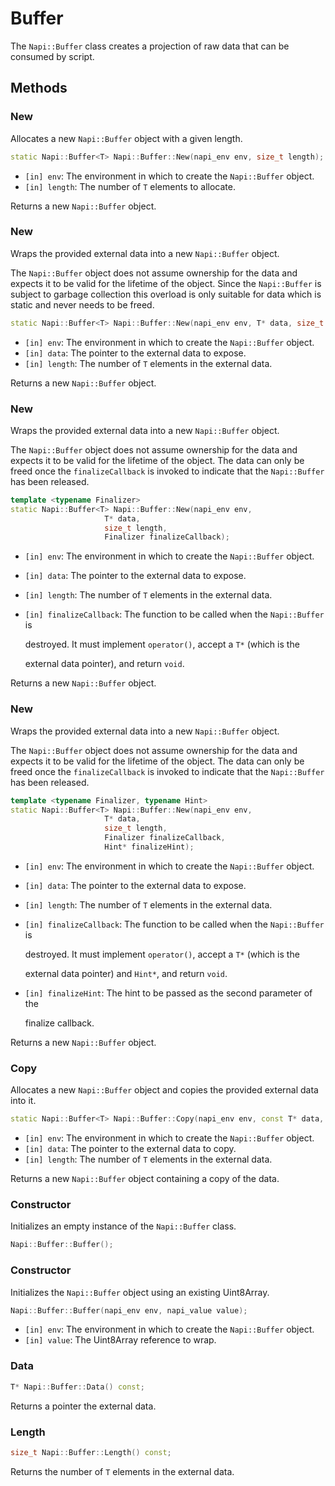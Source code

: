# Buffer

The `Napi::Buffer` class creates a projection of raw data that can be consumed by script.

## Methods

### New

Allocates a new `Napi::Buffer` object with a given length.

```cpp
static Napi::Buffer<T> Napi::Buffer::New(napi_env env, size_t length);
```

* `[in] env`: The environment in which to create the `Napi::Buffer` object.
* `[in] length`: The number of `T` elements to allocate.

Returns a new `Napi::Buffer` object.

### New

Wraps the provided external data into a new `Napi::Buffer` object.

The `Napi::Buffer` object does not assume ownership for the data and expects it to be valid for the lifetime of the object. Since the `Napi::Buffer` is subject to garbage collection this overload is only suitable for data which is static and never needs to be freed.

```cpp
static Napi::Buffer<T> Napi::Buffer::New(napi_env env, T* data, size_t length);
```

* `[in] env`: The environment in which to create the `Napi::Buffer` object.
* `[in] data`: The pointer to the external data to expose.
* `[in] length`: The number of `T` elements in the external data.

Returns a new `Napi::Buffer` object.

### New

Wraps the provided external data into a new `Napi::Buffer` object.

The `Napi::Buffer` object does not assume ownership for the data and expects it to be valid for the lifetime of the object. The data can only be freed once the `finalizeCallback` is invoked to indicate that the `Napi::Buffer` has been released.

```cpp
template <typename Finalizer>
static Napi::Buffer<T> Napi::Buffer::New(napi_env env,
                     T* data,
                     size_t length,
                     Finalizer finalizeCallback);
```

* `[in] env`: The environment in which to create the `Napi::Buffer` object.
* `[in] data`: The pointer to the external data to expose.
* `[in] length`: The number of `T` elements in the external data.
* `[in] finalizeCallback`: The function to be called when the `Napi::Buffer` is

  destroyed. It must implement `operator()`, accept a `T*` \(which is the

  external data pointer\), and return `void`.

Returns a new `Napi::Buffer` object.

### New

Wraps the provided external data into a new `Napi::Buffer` object.

The `Napi::Buffer` object does not assume ownership for the data and expects it to be valid for the lifetime of the object. The data can only be freed once the `finalizeCallback` is invoked to indicate that the `Napi::Buffer` has been released.

```cpp
template <typename Finalizer, typename Hint>
static Napi::Buffer<T> Napi::Buffer::New(napi_env env,
                     T* data,
                     size_t length,
                     Finalizer finalizeCallback,
                     Hint* finalizeHint);
```

* `[in] env`: The environment in which to create the `Napi::Buffer` object.
* `[in] data`: The pointer to the external data to expose.
* `[in] length`: The number of `T` elements in the external data.
* `[in] finalizeCallback`: The function to be called when the `Napi::Buffer` is

  destroyed. It must implement `operator()`, accept a `T*` \(which is the

  external data pointer\) and `Hint*`, and return `void`.

* `[in] finalizeHint`: The hint to be passed as the second parameter of the

  finalize callback.

Returns a new `Napi::Buffer` object.

### Copy

Allocates a new `Napi::Buffer` object and copies the provided external data into it.

```cpp
static Napi::Buffer<T> Napi::Buffer::Copy(napi_env env, const T* data, size_t length);
```

* `[in] env`: The environment in which to create the `Napi::Buffer` object.
* `[in] data`: The pointer to the external data to copy.
* `[in] length`: The number of `T` elements in the external data.

Returns a new `Napi::Buffer` object containing a copy of the data.

### Constructor

Initializes an empty instance of the `Napi::Buffer` class.

```cpp
Napi::Buffer::Buffer();
```

### Constructor

Initializes the `Napi::Buffer` object using an existing Uint8Array.

```cpp
Napi::Buffer::Buffer(napi_env env, napi_value value);
```

* `[in] env`: The environment in which to create the `Napi::Buffer` object.
* `[in] value`: The Uint8Array reference to wrap.

### Data

```cpp
T* Napi::Buffer::Data() const;
```

Returns a pointer the external data.

### Length

```cpp
size_t Napi::Buffer::Length() const;
```

Returns the number of `T` elements in the external data.

